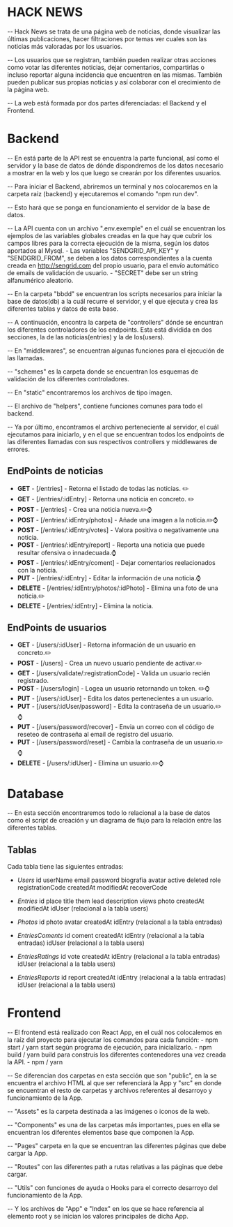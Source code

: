 # HACK NEWS

-- Hack News se trata de una página web de noticias, donde visualizar las últimas publicaciones, hacer filtraciones por temas ver cuales son las noticias más valoradas por los usuarios.

-- Los usuarios que se registran, también pueden realizar otras acciones como votar las diferentes noticias, dejar comentarios, compartirlas o incluso reportar alguna incidencia que encuentren en las mismas. También pueden publicar sus propias noticias y así colaborar con el crecimiento de la página web.

-- La web está formada por dos partes diferenciadas: el Backend y el Frontend.

# Backend

-- En está parte de la API rest se encuentra la parte funcional, así como el servidor y la base de datos de dónde dispondremos de los datos necesario a mostrar en la web y los que luego se crearán por los diferentes usuarios.

-- Para iniciar el Backend, abriremos un terminal y nos colocaremos en la carpeta raíz (backend) y ejecutaremos el comando "npm run dev".

-- Esto hará que se ponga en funcionamiento el servidor de la base de datos.

-- La API cuenta con un archivo ".env.exemple" en el cuál se encuentran los ejemplos de las variables globales creadas en la que hay que cubrir los campos libres para la correcta ejecución de la misma, según los datos aportados al Mysql. 
    - Las variables "SENDGRID_API_KEY" y "SENDGRID_FROM", se deben a los datos correspondientes a la cuenta creada en http://sengrid.com del propio usuario, para el envío automático de emails de validación de usuario.
    - "SECRET" debe ser un string alfanumérico aleatorio.
    

-- En la carpeta "bbdd" se encuentran los scripts necesarios para iniciar la base de datos(db) a la cuál recurre el servidor, y el que ejecuta y crea las diferentes tablas y datos de esta base.

-- A continuación, encontra la carpeta de "controllers" dónde se encuntran los diferentes controladores de los endpoints. Esta está dividida en dos secciones, la de las noticias(entries) y la de los(users).

-- En "middlewares", se encuentran algunas funciones para el ejecución de las llamadas.

-- "schemes" es la carpeta donde se encuentran los esquemas de validación de los diferentes controladores.

-- En "static" encontraremos los archivos de tipo imagen.

-- El archivo de "helpers", contiene funciones comunes para todo el backend.

-- Ya por último, encontramos el archivo perteneciente al servidor, el cuál ejecutamos para iniciarlo, y en el que se encuentran todos los endpoints de las diferentes llamadas con sus respectivos controllers y middlewares de errores.

## EndPoints de noticias

-   **GET** - [/entries] - Retorna el listado de todas las noticias. ✏️
-   **GET** - [/entries/:idEntry] - Retorna una noticia en concreto. ✏️
-   **POST** - [/entries] - Crea una noticia nueva.✏️⌚
-   **POST** - [/entries/:idEntry/photos] - Añade una imagen a la noticia.✏️⌚
-   **POST** - [/entries/:idEntry/votes] - Valora positiva o negativamente una noticia.
-   **POST** - [/entries/:idEntry/report] - Reporta una noticia que puede resultar ofensiva o innadecuada.⌚
-   **POST** - [/entries/:idEntry/coment] - Dejar comentarios reelacionados con la noticia.
-   **PUT** - [/entries/:idEntry] - Editar la información de una noticia.⌚
-   **DELETE** - [/entries/:idEntry/photos/:idPhoto] - Elimina una foto de una noticia.✏️
-   **DELETE** - [/entries/:idEntry] - Elimina la noticia.

## EndPoints de usuarios

-   **GET** - [/users/:idUser] - Retorna información de un usuario en concreto.✏️
-   **POST** - [/users] - Crea un nuevo usuario pendiente de activar.✏️
-   **GET** - [/users/validate/:registrationCode] - Valida un usuario recién registrado.
-   **POST** - [/users/login] - Logea un usuario retornando un token. ✏️⌚
-   **PUT** - [/users/:idUser] - Edita los datos pertenecientes a un usuario.
-   **PUT** - [/users/:idUser/password] - Edita la contraseña de un usuario.✏️⌚
-   **PUT** - [/users/password/recover] - Envia un correo con el código de reseteo de contraseña al email de registro del usuario.
-   **PUT** - [/users/password/reset] - Cambia la contraseña de un usuario.✏️⌚
-   **DELETE** - [/users/:idUser] - Elimina un usuario.✏️⌚



# Database

-- En esta sección encontraremos todo lo relacional a la base de datos como el script de creación y un diagrama de flujo para la relación entre las diferentes tablas.

## Tablas
Cada tabla tiene las siguientes entradas: 

- _Users_
    id 
    userName
    email 
    password 
    biografia 
    avatar 
    active 
    deleted 
    role 
    registrationCode 
    createdAt 
    modifiedAt 
    recoverCode 

- _Entries_
    id
    place 
    title 
    them 
    lead 
    description 
    views 
    photo 
    createdAt 
    modifiedAt 
    idUser (relacional a la tabla users)

- _Photos_ 
    id 
    photo 
    avatar 
    createdAt 
    idEntry (relacional a la tabla entradas)

- _EntriesComents_ 
    id 
    coment 
    createdAt 
    idEntry (relacional a la tabla entradas)
    idUser (relacional a la tabla users)

- _EntriesRatings_ 
    id 
    vote 
    createdAt 
    idEntry (relacional a la tabla entradas)
    idUser (relacional a la tabla users)

- _EntriesReports_ 
    id 
    report 
    createdAt 
    idEntry (relacional a la tabla entradas)
    idUser (relacional a la tabla users)


# Frontend

-- El frontend está realizado con React App, en el cuál nos colocalemos en la raíz del proyecto para ejecutar los comandos para cada función:
    - npm start / yarn start según programa de ejecución, para inicializarlo.
    - npm build / yarn build para construis los diferentes contenedores una vez creada la API.
    - npm  / yarn 

-- Se diferencian dos carpetas en esta sección que son "public", en la se encuentra el archivo HTML al que ser referenciará la App y "src" en donde se encuentran el resto de carpetas y archivos referentes al desarroyo y funcionamiento de la App.

-- "Assets" es la carpeta destinada a las imágenes o iconos de la web.

-- "Components" es una de las carpetas más importantes, pues en ella se encuentran los diferentes elementos base que componen la App.

-- "Pages" carpeta en la que se encuentran las diferentes páginas que debe cargar la App.

-- "Routes" con las diferentes path a rutas relativas a las páginas que debe cargar.

-- "Utils" con funciones de ayuda o Hooks para el correcto desarroyo del funcionamiento de la App.

-- Y los archivos de "App" e "Index" en los que se hace referencia al elemento root y se inician los valores principales de dicha App.
